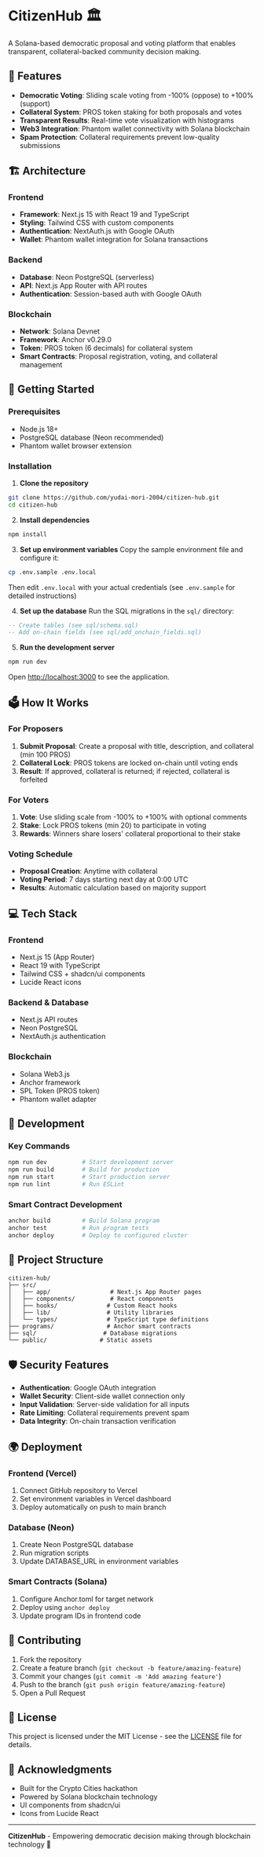 # CitizenHub 🏛️

A Solana-based democratic proposal and voting platform that enables transparent, collateral-backed community decision making.

## 🌟 Features

- **Democratic Voting**: Sliding scale voting from -100% (oppose) to +100% (support)
- **Collateral System**: PROS token staking for both proposals and votes
- **Transparent Results**: Real-time vote visualization with histograms
- **Web3 Integration**: Phantom wallet connectivity with Solana blockchain
- **Spam Protection**: Collateral requirements prevent low-quality submissions

## 🏗️ Architecture

### Frontend
- **Framework**: Next.js 15 with React 19 and TypeScript
- **Styling**: Tailwind CSS with custom components
- **Authentication**: NextAuth.js with Google OAuth
- **Wallet**: Phantom wallet integration for Solana transactions

### Backend
- **Database**: Neon PostgreSQL (serverless)
- **API**: Next.js App Router with API routes
- **Authentication**: Session-based auth with Google OAuth

### Blockchain
- **Network**: Solana Devnet
- **Framework**: Anchor v0.29.0
- **Token**: PROS token (6 decimals) for collateral system
- **Smart Contracts**: Proposal registration, voting, and collateral management

## 🚀 Getting Started

### Prerequisites
- Node.js 18+
- PostgreSQL database (Neon recommended)
- Phantom wallet browser extension

### Installation

1. **Clone the repository**
```bash
git clone https://github.com/yudai-mori-2004/citizen-hub.git
cd citizen-hub
```

2. **Install dependencies**
```bash
npm install
```

3. **Set up environment variables**
Copy the sample environment file and configure it:
```bash
cp .env.sample .env.local
```
Then edit `.env.local` with your actual credentials (see `.env.sample` for detailed instructions)

4. **Set up the database**
Run the SQL migrations in the `sql/` directory:
```sql
-- Create tables (see sql/schema.sql)
-- Add on-chain fields (see sql/add_onchain_fields.sql)
```

5. **Run the development server**
```bash
npm run dev
```

Open [http://localhost:3000](http://localhost:3000) to see the application.

## 🗳️ How It Works

### For Proposers
1. **Submit Proposal**: Create a proposal with title, description, and collateral (min 100 PROS)
2. **Collateral Lock**: PROS tokens are locked on-chain until voting ends
3. **Result**: If approved, collateral is returned; if rejected, collateral is forfeited

### For Voters
1. **Vote**: Use sliding scale from -100% to +100% with optional comments
2. **Stake**: Lock PROS tokens (min 20) to participate in voting
3. **Rewards**: Winners share losers' collateral proportional to their stake

### Voting Schedule
- **Proposal Creation**: Anytime with collateral
- **Voting Period**: 7 days starting next day at 0:00 UTC
- **Results**: Automatic calculation based on majority support

## 💻 Tech Stack

### Frontend
- Next.js 15 (App Router)
- React 19 with TypeScript
- Tailwind CSS + shadcn/ui components
- Lucide React icons

### Backend & Database
- Next.js API routes
- Neon PostgreSQL
- NextAuth.js authentication

### Blockchain
- Solana Web3.js
- Anchor framework
- SPL Token (PROS token)
- Phantom wallet adapter

## 🧪 Development

### Key Commands
```bash
npm run dev          # Start development server
npm run build        # Build for production
npm run start        # Start production server
npm run lint         # Run ESLint
```

### Smart Contract Development
```bash
anchor build         # Build Solana program
anchor test          # Run program tests
anchor deploy        # Deploy to configured cluster
```

## 📁 Project Structure

```
citizen-hub/
├── src/
│   ├── app/                 # Next.js App Router pages
│   ├── components/          # React components
│   ├── hooks/              # Custom React hooks
│   ├── lib/                # Utility libraries
│   └── types/              # TypeScript type definitions
├── programs/               # Anchor smart contracts
├── sql/                   # Database migrations
└── public/               # Static assets
```

## 🛡️ Security Features

- **Authentication**: Google OAuth integration
- **Wallet Security**: Client-side wallet connection only
- **Input Validation**: Server-side validation for all inputs
- **Rate Limiting**: Collateral requirements prevent spam
- **Data Integrity**: On-chain transaction verification

## 🌍 Deployment

### Frontend (Vercel)
1. Connect GitHub repository to Vercel
2. Set environment variables in Vercel dashboard
3. Deploy automatically on push to main branch

### Database (Neon)
1. Create Neon PostgreSQL database
2. Run migration scripts
3. Update DATABASE_URL in environment variables

### Smart Contracts (Solana)
1. Configure Anchor.toml for target network
2. Deploy using `anchor deploy`
3. Update program IDs in frontend code

## 🤝 Contributing

1. Fork the repository
2. Create a feature branch (`git checkout -b feature/amazing-feature`)
3. Commit your changes (`git commit -m 'Add amazing feature'`)
4. Push to the branch (`git push origin feature/amazing-feature`)
5. Open a Pull Request

## 📄 License

This project is licensed under the MIT License - see the [LICENSE](LICENSE) file for details.

## 🙏 Acknowledgments

- Built for the Crypto Cities hackathon
- Powered by Solana blockchain technology
- UI components from shadcn/ui
- Icons from Lucide React

---

**CitizenHub** - Empowering democratic decision making through blockchain technology 🚀
